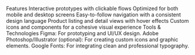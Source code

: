  Features
Interactive prototypes with clickable flows
Optimized for both mobile and desktop screens
Easy-to-follow navigation with a consistent design language
Product listing and detail views with hover effects
Custom icons and components for a cohesive visual experience
Tools & Technologies
Figma: For prototyping and UI/UX design.
Adobe Photoshop/Illustrator (optional): For creating custom icons and graphic elements.
Google Fonts: For integrating clean and professional typography.
